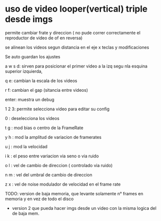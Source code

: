 
# uso de video looper(vertical) triple desde imgs 

permite cambiar frate y direccion ( no pude correr correctamente el reproductor de video de of en reversa)

se alinean los videos segun distancia en el eje x
teclas y modificaciones

Se auto guardan los ajustes

a w s d: sirven para posicionar el primer video a la izq segu nla esquina superior izquierda,

q e: cambian la escala de los videos

r f: cambian el gap (sitancia entre videos)

enter: muestra un debug 

1 2 3: permite selecciona video para editar su config

0 : deselecciona los videos

t g : mod bias o centro de la FrameRate

y h : mod la amplitud de variacion de framerates

u j : mod la velocidad

i k : el peso entre variacion via seno o via ruido

o l : vel de cambio de direccion ( controlado via ruido)

n m : vel del umbral de cambio de direccion 

z x : vel de noise modulador de velocidad en el frame rate

TODO: version de baja memoria, que levante solamente n° frames en memoria y en vez de todo el disco
* version 2 que pueda hacer imgs desde un video con la misma logica del de baja mem.
